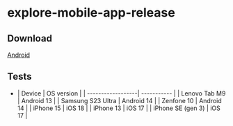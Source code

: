 # explore-mobile-app-release

## Download
[Android](https://github.com/Mentalab-hub/explore-mobile-app-release/releases/latest)


## Tests

- | Device          | OS version |
| ------------------| ----------- |
| Lenovo Tab M9     | Android 13 |
| Samsung S23 Ultra | Android 14 |
| Zenfone 10        | Android 14 |
| iPhone 15         | iOS 18     |
| iPhone 13         | iOS 17     |
| iPhone SE (gen 3) | iOS 17     |

